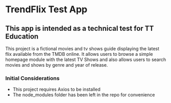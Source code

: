 # TrendFlix Test App
## This app is intended as a technical test for TT Education
 

This project is a fictional movies and tv shows guide displaying the latest flix available from the TMDB online. It allows users to browse a simple homepage module with the latest TV Shows and also allows users to search movies and shows by genre and year of release.

### Initial Considerations

* This project requires Axios to be installed
* The node_modules folder has been left in the repo for convenience

